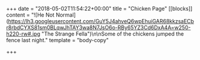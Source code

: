 +++
date = "2018-05-02T11:54:22+00:00"
title = "Chicken Page"
[[blocks]]
content = "![He Not Normal](https://lh3.googleusercontent.com/GuY5J4ahveQ6wpEhuiGAR68kkzsaECbr8rbdCYXS81sm0BLqwJhTAY3wa8N7JsO6o-RBy65YZ3Cd6DxA4A=w250-h220-rw#.jpg \"The Strange Fella\")\n\nSome of the chickens jumped the fence last night."
template = "body-copy"

+++
